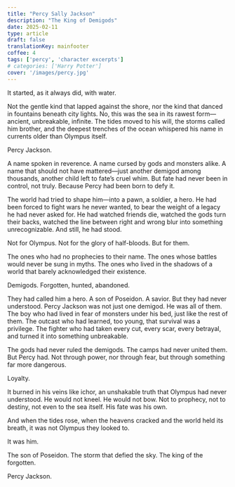 ```yaml
---
title: "Percy Sally Jackson"
description: "The King of Demigods"
date: 2025-02-11
type: article
draft: false
translationKey: mainfooter
coffee: 4
tags: ['percy', 'character excerpts']
# categories: ['Harry Potter']
cover: '/images/percy.jpg'
---
```


It started, as it always did, with water.

Not the gentle kind that lapped against the shore, nor the kind that danced in fountains beneath city lights. No, this was the sea in its rawest form—ancient, unbreakable, infinite. The tides moved to his will, the storms called him brother, and the deepest trenches of the ocean whispered his name in currents older than Olympus itself.

Percy Jackson.

A name spoken in reverence. A name cursed by gods and monsters alike. A name that should not have mattered—just another demigod among thousands, another child left to fate’s cruel whim. But fate had never been in control, not truly. Because Percy had been born to defy it.

The world had tried to shape him—into a pawn, a soldier, a hero. He had been forced to fight wars he never wanted, to bear the weight of a legacy he had never asked for. He had watched friends die, watched the gods turn their backs, watched the line between right and wrong blur into something unrecognizable. And still, he had stood.

Not for Olympus. Not for the glory of half-bloods. But for them.

The ones who had no prophecies to their name. The ones whose battles would never be sung in myths. The ones who lived in the shadows of a world that barely acknowledged their existence.

Demigods. Forgotten, hunted, abandoned.

They had called him a hero. A son of Poseidon. A savior. But they had never understood. Percy Jackson was not just one demigod. He was all of them. The boy who had lived in fear of monsters under his bed, just like the rest of them. The outcast who had learned, too young, that survival was a privilege. The fighter who had taken every cut, every scar, every betrayal, and turned it into something unbreakable.

The gods had never ruled the demigods. The camps had never united them. But Percy had. Not through power, nor through fear, but through something far more dangerous.

Loyalty.

It burned in his veins like ichor, an unshakable truth that Olympus had never understood. He would not kneel. He would not bow. Not to prophecy, not to destiny, not even to the sea itself. His fate was his own.

And when the tides rose, when the heavens cracked and the world held its breath, it was not Olympus they looked to.

It was him.

The son of Poseidon. The storm that defied the sky. The king of the forgotten.

Percy Jackson.